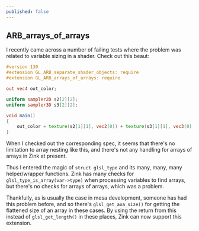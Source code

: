 ```yaml
---
published: false
---
```

## ARB_arrays_of_arrays

I recently came across a number of failing tests where the problem was related to variable sizing in a shader. Check out this beaut:

```glsl
#version 130
#extension GL_ARB_separate_shader_objects: require
#extension GL_ARB_arrays_of_arrays: require

out vec4 out_color;

uniform sampler2D s2[2][2];
uniform sampler3D s3[2][2];

void main()
{
    out_color = texture(s2[1][1], vec2(0)) + texture(s3[1][1], vec3(0));
}
```
When I checked out the corresponding spec, it seems that there's no limitation to array nesting like this, and there's not any handling for arrays of arrays in Zink at present.

Thus I entered the magic of `struct glsl_type` and its many, many, many helper/wrapper functions. Zink has many checks for `glsl_type_is_array(var->type)` when processing variables to find arrays, but there's no checks for arrays of arrays, which was a problem.

Thankfully, as is usually the case in mesa development, someone has had this problem before, and so there's `glsl_get_aoa_size()` for getting the flattened size of an array in these cases. By using the return from this instead of `glsl_get_length()` in these places, Zink can now support this extension.